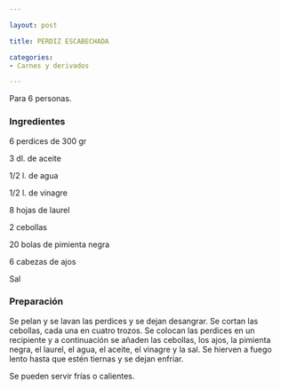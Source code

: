 ```yaml
---

layout: post

title: PERDIZ ESCABECHADA

categories:
- Carnes y derivados

---
```


Para 6 personas.

<h3>Ingredientes</h3>6 perdices de 300 gr

3 dl. de aceite

1/2 l. de agua

1/2 l. de vinagre

8 hojas de laurel

2 cebollas

20 bolas de pimienta negra

6 cabezas de ajos

Sal

<h3>Preparación</h3>Se pelan y se lavan las perdices y se dejan desangrar. Se cortan las cebollas, cada una en cuatro trozos. Se colocan las perdices en un recipiente y a continuación se añaden las cebollas, los ajos, la pimienta negra, el laurel, el agua, el aceite, el vinagre y la sal. Se hierven a fuego lento hasta que estén tiernas y se dejan enfriar.

Se pueden servir frías o calientes.